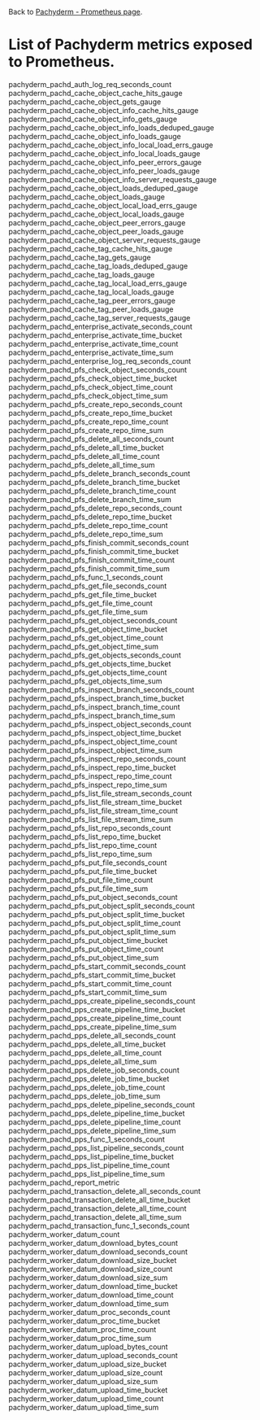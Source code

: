 Back to [Pachyderm - Prometheus page](../index).
# List of Pachyderm metrics exposed to Prometheus.

pachyderm_pachd_auth_log_req_seconds_count
pachyderm_pachd_cache_object_cache_hits_gauge
pachyderm_pachd_cache_object_gets_gauge
pachyderm_pachd_cache_object_info_cache_hits_gauge
pachyderm_pachd_cache_object_info_gets_gauge
pachyderm_pachd_cache_object_info_loads_deduped_gauge
pachyderm_pachd_cache_object_info_loads_gauge
pachyderm_pachd_cache_object_info_local_load_errs_gauge
pachyderm_pachd_cache_object_info_local_loads_gauge
pachyderm_pachd_cache_object_info_peer_errors_gauge
pachyderm_pachd_cache_object_info_peer_loads_gauge
pachyderm_pachd_cache_object_info_server_requests_gauge
pachyderm_pachd_cache_object_loads_deduped_gauge
pachyderm_pachd_cache_object_loads_gauge
pachyderm_pachd_cache_object_local_load_errs_gauge
pachyderm_pachd_cache_object_local_loads_gauge
pachyderm_pachd_cache_object_peer_errors_gauge
pachyderm_pachd_cache_object_peer_loads_gauge
pachyderm_pachd_cache_object_server_requests_gauge
pachyderm_pachd_cache_tag_cache_hits_gauge
pachyderm_pachd_cache_tag_gets_gauge
pachyderm_pachd_cache_tag_loads_deduped_gauge
pachyderm_pachd_cache_tag_loads_gauge
pachyderm_pachd_cache_tag_local_load_errs_gauge
pachyderm_pachd_cache_tag_local_loads_gauge
pachyderm_pachd_cache_tag_peer_errors_gauge
pachyderm_pachd_cache_tag_peer_loads_gauge
pachyderm_pachd_cache_tag_server_requests_gauge
pachyderm_pachd_enterprise_activate_seconds_count
pachyderm_pachd_enterprise_activate_time_bucket
pachyderm_pachd_enterprise_activate_time_count
pachyderm_pachd_enterprise_activate_time_sum
pachyderm_pachd_enterprise_log_req_seconds_count
pachyderm_pachd_pfs_check_object_seconds_count
pachyderm_pachd_pfs_check_object_time_bucket
pachyderm_pachd_pfs_check_object_time_count
pachyderm_pachd_pfs_check_object_time_sum
pachyderm_pachd_pfs_create_repo_seconds_count
pachyderm_pachd_pfs_create_repo_time_bucket
pachyderm_pachd_pfs_create_repo_time_count
pachyderm_pachd_pfs_create_repo_time_sum
pachyderm_pachd_pfs_delete_all_seconds_count
pachyderm_pachd_pfs_delete_all_time_bucket
pachyderm_pachd_pfs_delete_all_time_count
pachyderm_pachd_pfs_delete_all_time_sum
pachyderm_pachd_pfs_delete_branch_seconds_count
pachyderm_pachd_pfs_delete_branch_time_bucket
pachyderm_pachd_pfs_delete_branch_time_count
pachyderm_pachd_pfs_delete_branch_time_sum
pachyderm_pachd_pfs_delete_repo_seconds_count
pachyderm_pachd_pfs_delete_repo_time_bucket
pachyderm_pachd_pfs_delete_repo_time_count
pachyderm_pachd_pfs_delete_repo_time_sum
pachyderm_pachd_pfs_finish_commit_seconds_count
pachyderm_pachd_pfs_finish_commit_time_bucket
pachyderm_pachd_pfs_finish_commit_time_count
pachyderm_pachd_pfs_finish_commit_time_sum
pachyderm_pachd_pfs_func_1_seconds_count
pachyderm_pachd_pfs_get_file_seconds_count
pachyderm_pachd_pfs_get_file_time_bucket
pachyderm_pachd_pfs_get_file_time_count
pachyderm_pachd_pfs_get_file_time_sum
pachyderm_pachd_pfs_get_object_seconds_count
pachyderm_pachd_pfs_get_object_time_bucket
pachyderm_pachd_pfs_get_object_time_count
pachyderm_pachd_pfs_get_object_time_sum
pachyderm_pachd_pfs_get_objects_seconds_count
pachyderm_pachd_pfs_get_objects_time_bucket
pachyderm_pachd_pfs_get_objects_time_count
pachyderm_pachd_pfs_get_objects_time_sum
pachyderm_pachd_pfs_inspect_branch_seconds_count
pachyderm_pachd_pfs_inspect_branch_time_bucket
pachyderm_pachd_pfs_inspect_branch_time_count
pachyderm_pachd_pfs_inspect_branch_time_sum
pachyderm_pachd_pfs_inspect_object_seconds_count
pachyderm_pachd_pfs_inspect_object_time_bucket
pachyderm_pachd_pfs_inspect_object_time_count
pachyderm_pachd_pfs_inspect_object_time_sum
pachyderm_pachd_pfs_inspect_repo_seconds_count
pachyderm_pachd_pfs_inspect_repo_time_bucket
pachyderm_pachd_pfs_inspect_repo_time_count
pachyderm_pachd_pfs_inspect_repo_time_sum
pachyderm_pachd_pfs_list_file_stream_seconds_count
pachyderm_pachd_pfs_list_file_stream_time_bucket
pachyderm_pachd_pfs_list_file_stream_time_count
pachyderm_pachd_pfs_list_file_stream_time_sum
pachyderm_pachd_pfs_list_repo_seconds_count
pachyderm_pachd_pfs_list_repo_time_bucket
pachyderm_pachd_pfs_list_repo_time_count
pachyderm_pachd_pfs_list_repo_time_sum
pachyderm_pachd_pfs_put_file_seconds_count
pachyderm_pachd_pfs_put_file_time_bucket
pachyderm_pachd_pfs_put_file_time_count
pachyderm_pachd_pfs_put_file_time_sum
pachyderm_pachd_pfs_put_object_seconds_count
pachyderm_pachd_pfs_put_object_split_seconds_count
pachyderm_pachd_pfs_put_object_split_time_bucket
pachyderm_pachd_pfs_put_object_split_time_count
pachyderm_pachd_pfs_put_object_split_time_sum
pachyderm_pachd_pfs_put_object_time_bucket
pachyderm_pachd_pfs_put_object_time_count
pachyderm_pachd_pfs_put_object_time_sum
pachyderm_pachd_pfs_start_commit_seconds_count
pachyderm_pachd_pfs_start_commit_time_bucket
pachyderm_pachd_pfs_start_commit_time_count
pachyderm_pachd_pfs_start_commit_time_sum
pachyderm_pachd_pps_create_pipeline_seconds_count
pachyderm_pachd_pps_create_pipeline_time_bucket
pachyderm_pachd_pps_create_pipeline_time_count
pachyderm_pachd_pps_create_pipeline_time_sum
pachyderm_pachd_pps_delete_all_seconds_count
pachyderm_pachd_pps_delete_all_time_bucket
pachyderm_pachd_pps_delete_all_time_count
pachyderm_pachd_pps_delete_all_time_sum
pachyderm_pachd_pps_delete_job_seconds_count
pachyderm_pachd_pps_delete_job_time_bucket
pachyderm_pachd_pps_delete_job_time_count
pachyderm_pachd_pps_delete_job_time_sum
pachyderm_pachd_pps_delete_pipeline_seconds_count
pachyderm_pachd_pps_delete_pipeline_time_bucket
pachyderm_pachd_pps_delete_pipeline_time_count
pachyderm_pachd_pps_delete_pipeline_time_sum
pachyderm_pachd_pps_func_1_seconds_count
pachyderm_pachd_pps_list_pipeline_seconds_count
pachyderm_pachd_pps_list_pipeline_time_bucket
pachyderm_pachd_pps_list_pipeline_time_count
pachyderm_pachd_pps_list_pipeline_time_sum
pachyderm_pachd_report_metric
pachyderm_pachd_transaction_delete_all_seconds_count
pachyderm_pachd_transaction_delete_all_time_bucket
pachyderm_pachd_transaction_delete_all_time_count
pachyderm_pachd_transaction_delete_all_time_sum
pachyderm_pachd_transaction_func_1_seconds_count
pachyderm_worker_datum_count
pachyderm_worker_datum_download_bytes_count
pachyderm_worker_datum_download_seconds_count
pachyderm_worker_datum_download_size_bucket
pachyderm_worker_datum_download_size_count
pachyderm_worker_datum_download_size_sum
pachyderm_worker_datum_download_time_bucket
pachyderm_worker_datum_download_time_count
pachyderm_worker_datum_download_time_sum
pachyderm_worker_datum_proc_seconds_count
pachyderm_worker_datum_proc_time_bucket
pachyderm_worker_datum_proc_time_count
pachyderm_worker_datum_proc_time_sum
pachyderm_worker_datum_upload_bytes_count
pachyderm_worker_datum_upload_seconds_count
pachyderm_worker_datum_upload_size_bucket
pachyderm_worker_datum_upload_size_count
pachyderm_worker_datum_upload_size_sum
pachyderm_worker_datum_upload_time_bucket
pachyderm_worker_datum_upload_time_count
pachyderm_worker_datum_upload_time_sum